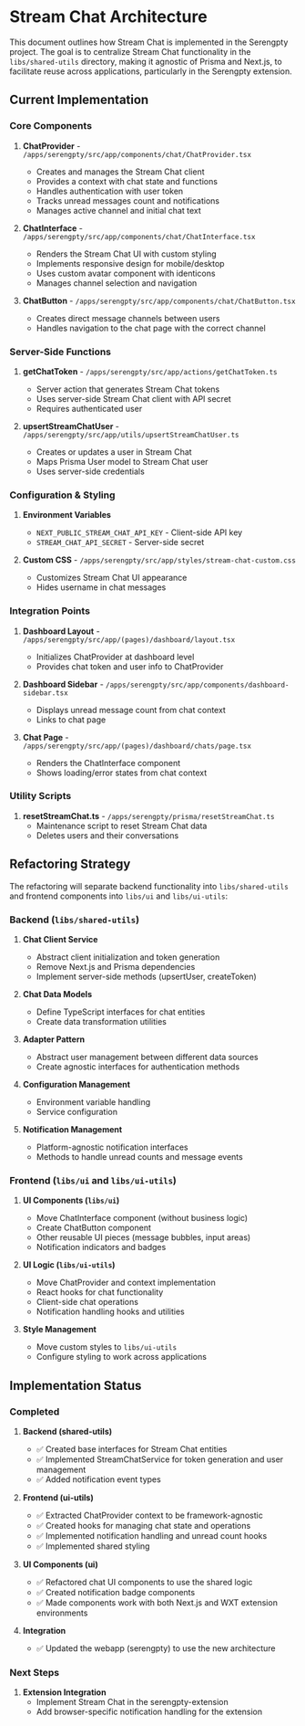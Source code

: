 # Stream Chat Architecture

This document outlines how Stream Chat is implemented in the Serengpty project. The goal is to centralize Stream Chat functionality in the `libs/shared-utils` directory, making it agnostic of Prisma and Next.js, to facilitate reuse across applications, particularly in the Serengpty extension.

## Current Implementation

### Core Components

1. **ChatProvider** - `/apps/serengpty/src/app/components/chat/ChatProvider.tsx`
   - Creates and manages the Stream Chat client
   - Provides a context with chat state and functions
   - Handles authentication with user token
   - Tracks unread messages count and notifications
   - Manages active channel and initial chat text

2. **ChatInterface** - `/apps/serengpty/src/app/components/chat/ChatInterface.tsx`
   - Renders the Stream Chat UI with custom styling
   - Implements responsive design for mobile/desktop
   - Uses custom avatar component with identicons
   - Manages channel selection and navigation

3. **ChatButton** - `/apps/serengpty/src/app/components/chat/ChatButton.tsx`
   - Creates direct message channels between users
   - Handles navigation to the chat page with the correct channel

### Server-Side Functions

1. **getChatToken** - `/apps/serengpty/src/app/actions/getChatToken.ts`
   - Server action that generates Stream Chat tokens
   - Uses server-side Stream Chat client with API secret
   - Requires authenticated user

2. **upsertStreamChatUser** - `/apps/serengpty/src/app/utils/upsertStreamChatUser.ts`
   - Creates or updates a user in Stream Chat
   - Maps Prisma User model to Stream Chat user
   - Uses server-side credentials

### Configuration & Styling

1. **Environment Variables**
   - `NEXT_PUBLIC_STREAM_CHAT_API_KEY` - Client-side API key
   - `STREAM_CHAT_API_SECRET` - Server-side secret

2. **Custom CSS** - `/apps/serengpty/src/app/styles/stream-chat-custom.css`
   - Customizes Stream Chat UI appearance
   - Hides username in chat messages

### Integration Points

1. **Dashboard Layout** - `/apps/serengpty/src/app/(pages)/dashboard/layout.tsx`
   - Initializes ChatProvider at dashboard level
   - Provides chat token and user info to ChatProvider

2. **Dashboard Sidebar** - `/apps/serengpty/src/app/components/dashboard-sidebar.tsx`
   - Displays unread message count from chat context
   - Links to chat page

3. **Chat Page** - `/apps/serengpty/src/app/(pages)/dashboard/chats/page.tsx`
   - Renders the ChatInterface component
   - Shows loading/error states from chat context

### Utility Scripts

1. **resetStreamChat.ts** - `/apps/serengpty/prisma/resetStreamChat.ts`
   - Maintenance script to reset Stream Chat data
   - Deletes users and their conversations

## Refactoring Strategy

The refactoring will separate backend functionality into `libs/shared-utils` and frontend components into `libs/ui` and `libs/ui-utils`:

### Backend (`libs/shared-utils`)

1. **Chat Client Service**
   - Abstract client initialization and token generation
   - Remove Next.js and Prisma dependencies
   - Implement server-side methods (upsertUser, createToken)

2. **Chat Data Models**
   - Define TypeScript interfaces for chat entities
   - Create data transformation utilities

3. **Adapter Pattern**
   - Abstract user management between different data sources
   - Create agnostic interfaces for authentication methods

4. **Configuration Management**
   - Environment variable handling
   - Service configuration

5. **Notification Management**
   - Platform-agnostic notification interfaces
   - Methods to handle unread counts and message events

### Frontend (`libs/ui` and `libs/ui-utils`)

1. **UI Components (`libs/ui`)**
   - Move ChatInterface component (without business logic)
   - Create ChatButton component
   - Other reusable UI pieces (message bubbles, input areas)
   - Notification indicators and badges

2. **UI Logic (`libs/ui-utils`)**
   - Move ChatProvider and context implementation
   - React hooks for chat functionality
   - Client-side chat operations
   - Notification handling hooks and utilities

3. **Style Management**
   - Move custom styles to `libs/ui-utils`
   - Configure styling to work across applications

## Implementation Status

### Completed

1. **Backend (shared-utils)**
   - ✅ Created base interfaces for Stream Chat entities
   - ✅ Implemented StreamChatService for token generation and user management
   - ✅ Added notification event types

2. **Frontend (ui-utils)**
   - ✅ Extracted ChatProvider context to be framework-agnostic
   - ✅ Created hooks for managing chat state and operations
   - ✅ Implemented notification handling and unread count hooks
   - ✅ Implemented shared styling

3. **UI Components (ui)**
   - ✅ Refactored chat UI components to use the shared logic
   - ✅ Created notification badge components
   - ✅ Made components work with both Next.js and WXT extension environments

4. **Integration**
   - ✅ Updated the webapp (serengpty) to use the new architecture

### Next Steps

1. **Extension Integration**
   - Implement Stream Chat in the serengpty-extension
   - Add browser-specific notification handling for the extension